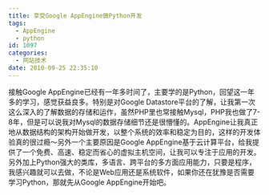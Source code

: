 ```yaml
---
title: 享受Google AppEngine做Python开发
tags:
  - AppEngine
  - python
id: 1097
categories:
  - 网站技术
date: 2010-09-25 22:35:10
---
```


接触Google AppEngine已经有一年多时间了，主要学的是Python，回望这一年多的学习，感觉获益良多。特别是对Google Datastore平台的了解，让我第一次这么深入的了解数据的存储和运作，虽然PHP里也常接触Mysql，PHP我也做了7-8年，但是可以说我对Mysql的数据存储细节还是很懵懂的。AppEngine让我真正地从数据结构的架构开始做开发，以整个系统的效率和稳定为目的，这样的开发体验真的很过瘾～另外一个主要原因是Google  AppEngine基于云计算平台，给我提供了一个免费、高速、稳定而省心的虚拟主机空间，让我可以专注于应用的开发。另外加上Python强大的类库，多语言、跨平台的多方面应用能力，只要是程序，我感兴趣就可以去做，不论是Web应用还是系统软件，如果你还在犹豫是否需要学习Python，那就先从Google AppEngine开始吧。